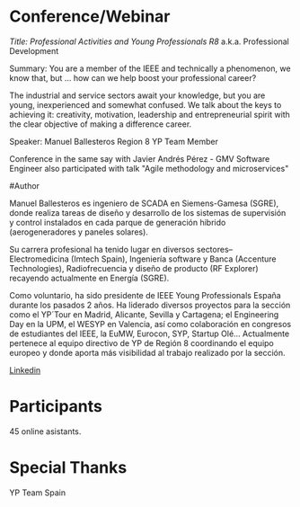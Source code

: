 # Conference/Webinar

*Title: Professional Activities and Young Professionals R8* a.k.a. Professional Development

Summary: You are a member of the IEEE and technically a phenomenon, we know that, but ... how can we help boost your professional career?

The industrial and service sectors await your knowledge, but you are young, inexperienced and somewhat confused. We talk about the keys to achieving it: creativity, motivation, leadership and entrepreneurial spirit with the clear objective of making a difference career.

Speaker: Manuel Ballesteros
Region 8 YP Team Member

Conference in the same say with Javier Andrés Pérez - GMV Software Engineer also participated with talk "Agile methodology and microservices"

#Author

Manuel Ballesteros es ingeniero de SCADA en Siemens-Gamesa (SGRE), donde realiza tareas de diseño y desarrollo de los sistemas de supervisión y control instalados en cada parque de generación hibrido (aerogeneradores y paneles solares).

Su carrera profesional ha tenido lugar en diversos sectores– Electromedicina (Imtech Spain), Ingeniería software y Banca (Accenture Technologies), Radiofrecuencia y diseño de producto (RF Explorer) recayendo actualmente en Energía (SGRE).

Como voluntario, ha sido presidente de IEEE Young Professionals España durante los pasados 2 años. Ha liderado diversos proyectos para la sección como el YP´Tour en Madrid, Alicante, Sevilla y Cartagena; el Engineering Day en la UPM, el WESYP en Valencia, así como colaboración en congresos de estudiantes del IEEE, la EuMW, Eurocon, SYP, Startup Olé… Actualmente pertenece al equipo directivo de YP de Región 8 coordinando el equipo europeo y donde aporta más visibilidad al trabajo realizado por la sección.

[Linkedin](https://www.linkedin.com/in/manuel-ballesteros/)

# Participants
45 online asistants. 

# Special Thanks
YP Team Spain


